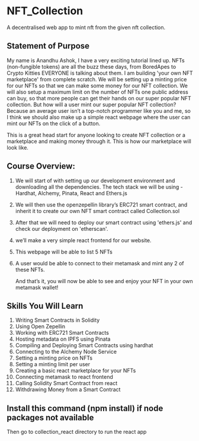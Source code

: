 # NFT_Collection
A decentralised web app to mint nft from the given  nft collection.

## Statement of Purpose
My name is Anandhu Ashok, 
I have a very exciting tutorial lined up. NFTs (non-fungible tokens) are all the buzz these days, from BoredApes to Crypto Kitties EVERYONE is talking about them.
I am building 'your own NFT marketplace' from complete scratch.
We will be setting up a minting price for our NFTs so that we can make some money for our NFT collection.
We will also setup a maximum limit on the number of NFTs one public address can buy, so that more people can get their hands on our super popular NFT collection.
But how will a user mint our super popular NFT collection? Because an average user isn’t a top-notch programmer like you and me, so I think we should also make up a simple react webpage where the user can mint our NFTs on the click of a button.

This is a great head start for anyone looking to create NFT collection or a marketplace and making money through it. This is how our marketplace will look like. 

## Course Overview:

1. We will start of with setting up our development environment and downloading all the dependencies. The tech stack we will be using - Hardhat, Alchemy, Pinata, 
   React and Ethers.js
2. We will then use the openzepellin library’s ERC721 smart contract, and inherit it to create our own NFT smart contract called Collection.sol
3. After that we will need to deploy our smart contract using 'ethers.js' and check our deployment on 'etherscan'.
4. we’ll make a very simple react frontend for our website.
5. This webpage will be able to list 5 NFTs
6. A user would be able to connect to their metamask and mint any 2 of these NFTs.

   And that’s it, you will now be able to see and enjoy your NFT in your own metamask wallet!
   
## Skills You Will Learn
  1.  Writing Smart Contracts in Solidity
  2.  Using Open Zepellin
  3.  Working with ERC721 Smart Contracts
  4.  Hosting metadata on IPFS using Pinata
  5.  Compiling and Deploying Smart Contracts using hardhat
  6.  Connecting to the Alchemy Node Service
  7.  Setting a minting price on NFTs
  8.  Setting a minting limit per user
  9.  Creating a basic react marketplace for your NFTs
  10. Connecting metamask to react frontend
  11. Calling Solidity Smart Contract from react
  12. Withdrawing Money from a Smart Contract

## Install this command (npm install) if node packages not available
Then go to collection_react directory to run the react app
